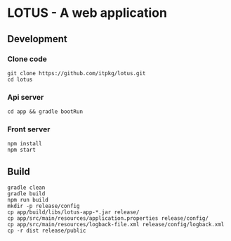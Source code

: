 # LOTUS - A web application


## Development

### Clone code
    git clone https://github.com/itpkg/lotus.git
    cd lotus

### Api server
    cd app && gradle bootRun
    
### Front server
    npm install
    npm start
    
## Build
    gradle clean
    gradle build
    npm run build
    mkdir -p release/config
    cp app/build/libs/lotus-app-*.jar release/
    cp app/src/main/resources/application.properties release/config/
    cp app/src/main/resources/logback-file.xml release/config/logback.xml
    cp -r dist release/public